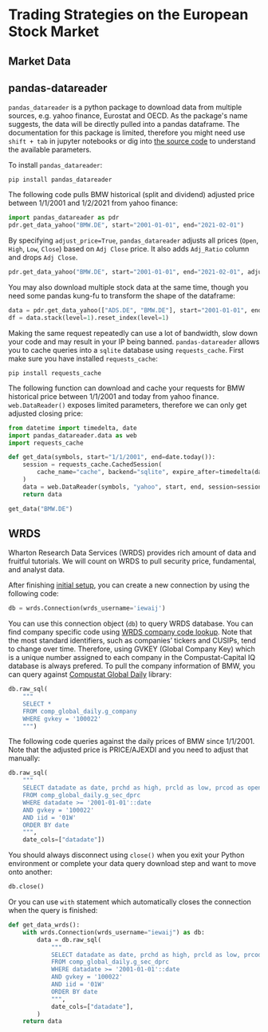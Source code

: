 # Trading Strategies on the European Stock Market

## Market Data

## pandas-datareader 

`pandas_datareader` is a python package to download data from multiple sources, e.g. yahoo finance, Eurostat and OECD. As the package's name suggests, the data will be directly pulled into a pandas dataframe. The documentation for this package is limited, therefore you might need use `shift + tab` in jupyter notebooks or dig into [the source code](https://github.com/pydata/pandas-datareader) to understand the available parameters.

To install `pandas_datareader`: 

```
pip install pandas_datareader
```

The following code pulls BMW historical (split and dividend) adjusted price between 1/1/2001 and 1/2/2021 from yahoo finance:

```python
import pandas_datareader as pdr
pdr.get_data_yahoo("BMW.DE", start="2001-01-01", end="2021-02-01")
```

By specifying `adjust_price=True`, `pandas_datareader` adjusts all prices (`Open`, `High`, `Low`, `Close`) based on `Adj Close` price. It also adds `Adj_Ratio` column and drops `Adj Close`.

```python
pdr.get_data_yahoo("BMW.DE", start="2001-01-01", end="2021-02-01", adjust_price=True)
```

You may also download multiple stock data at the same time, though you need some pandas kung-fu to transform the shape of the dataframe:

```python
data = pdr.get_data_yahoo(["ADS.DE", "BMW.DE"], start="2001-01-01", end="2021-02-01", adjust_price=True)
df = data.stack(level=1).reset_index(level=1)
```

Making the same request repeatedly can use a lot of bandwidth, slow down your code and may result in your IP being banned. `pandas-datareader` allows you to cache queries into a `sqlite` database using `requests_cache`. First make sure you have installed `requests_cache`:

```
pip install requests_cache
```

The following function can download and cache your requests for BMW historical price between 1/1/2001 and today from yahoo finance. `web.DataReader()` exposes limited parameters, therefore we can only get adjusted closing price:

```python
from datetime import timedelta, date
import pandas_datareader.data as web
import requests_cache

def get_data(symbols, start="1/1/2001", end=date.today()):
    session = requests_cache.CachedSession(
        cache_name="cache", backend="sqlite", expire_after=timedelta(days=1)
    )
    data = web.DataReader(symbols, "yahoo", start, end, session=session)
    return data

get_data("BMW.DE")
```






## WRDS
Wharton Research Data Services (WRDS) provides rich amount of data and fruitful tutorials. We will count on WRDS to pull security price, fundamental, and analyst data.

After finishing [initial setup](https://wrds-www.wharton.upenn.edu/pages/support/programming-wrds/programming-python/python-from-your-computer/#initial-setup-the-pgpass-file), you can create a new connection by using the following code:

```python
db = wrds.Connection(wrds_username='iewaij')
```

You can use this connection object (`db`) to query WRDS database. You can find company specific code using [WRDS company code lookup](https://wrds-web.wharton.upenn.edu/wrds/code_search/). Note that the most standard identifiers, such as companies’ tickers and CUSIPs, tend to change over time. Therefore, using GVKEY (Global Company Key) which is a unique number assigned to each company in the Compustat-Capital IQ database is always prefered. To pull the company information of BMW, you can query against [Compustat Global Daily](https://wrds-www.wharton.upenn.edu/data-dictionary/comp_global_daily/) library:

```python
db.raw_sql(
    """
    SELECT *
    FROM comp_global_daily.g_company
    WHERE gvkey = '100022'
    """)
```

The following code queries against the daily prices of BMW since 1/1/2001. Note that the adjusted price is PRICE/AJEXDI and you need to adjust that manually: 

```python
db.raw_sql(
    """
    SELECT datadate as date, prchd as high, prcld as low, prcod as open, prccd as close, cshtrd as volume, ajexdi 
    FROM comp_global_daily.g_sec_dprc
    WHERE datadate >= '2001-01-01'::date
    AND gvkey = '100022'
    AND iid = '01W'
    ORDER BY date
    """,
    date_cols=["datadate"])

```

You should always disconnect using `close()` when you exit your Python environment
or complete your data query download step and want to move onto another:

```python
db.close()
```

Or you can use `with` statement which automatically closes the connection when the query is finished:

```python
def get_data_wrds():
    with wrds.Connection(wrds_username="iewaij") as db:
        data = db.raw_sql(
            """
            SELECT datadate as date, prchd as high, prcld as low, prcod as open, prccd as close, cshtrd as volume, ajexdi 
            FROM comp_global_daily.g_sec_dprc
            WHERE datadate >= '2001-01-01'::date
            AND gvkey = '100022'
            AND iid = '01W'
            ORDER BY date
            """,
            date_cols=["datadate"],
        )
    return data
```
